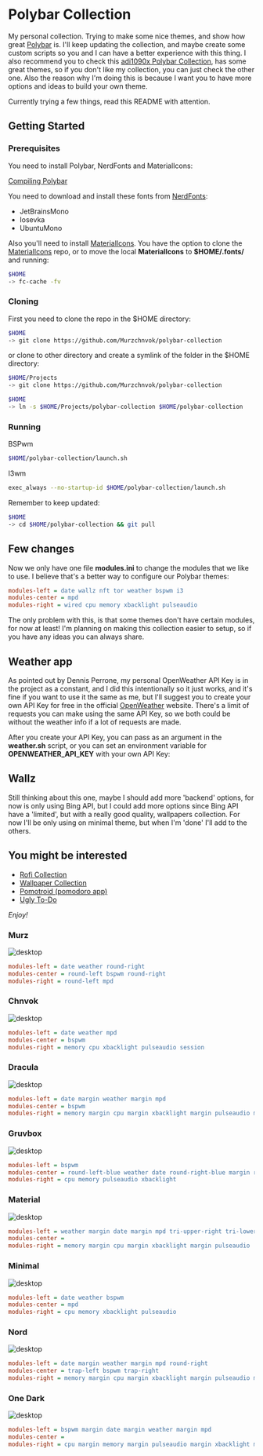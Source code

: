 # Polybar Collection

My personal collection. Trying to make some nice themes, and show how great [Polybar](https://github.com/polybar/polybar) is. I'll keep updating the collection, and maybe create some custom scripts so you and I can have a better experience with this thing. I also recommend you to check this [adi1090x Polybar Collection](https://github.com/adi1090x/polybar-themes), has some great themes, so if you don't like my collection, you can just check the other one. Also the reason why I'm doing this is because I want you to have more options and ideas to build your own theme.

Currently trying a few things, read this README with attention.

## Getting Started

### Prerequisites

You need to install Polybar, NerdFonts and MaterialIcons:

[Compiling Polybar](https://github.com/polybar/polybar/wiki/Compiling)

You need to download and install these fonts from [NerdFonts](https://www.nerdfonts.com/font-downloads):

- JetBrainsMono
- Iosevka
- UbuntuMono

Also you'll need to install [MaterialIcons](https://github.com/google/material-design-icons).
You have the option to clone the [MaterialIcons](https://github.com/google/material-design-icons) repo, or to move the local **MaterialIcons** to **$HOME/.fonts/** and running:

```bash
$HOME
-> fc-cache -fv
```

### Cloning

First you need to clone the repo in the \$HOME directory:

```bash
$HOME
-> git clone https://github.com/Murzchnvok/polybar-collection
```

or clone to other directory and create a symlink of the folder in the \$HOME directory:

```bash
$HOME/Projects
-> git clone https://github.com/Murzchnvok/polybar-collection

$HOME
-> ln -s $HOME/Projects/polybar-collection $HOME/polybar-collection
```

### Running

BSPwm

```bash
$HOME/polybar-collection/launch.sh
```

I3wm

```bash
exec_always --no-startup-id $HOME/polybar-collection/launch.sh
```

Remember to keep updated:

```bash
$HOME
-> cd $HOME/polybar-collection && git pull
```

## Few changes

Now we only have one file **modules.ini** to change the modules that we like to use. I believe that's a better way to configure our Polybar themes:

```ini
modules-left = date wallz nft tor weather bspwm i3
modules-center = mpd
modules-right = wired cpu memory xbacklight pulseaudio
```

The only problem with this, is that some themes don't have certain modules, for now at least! I'm planning on making this collection easier to setup, so if you have any ideas you can always share.

## Weather app

As pointed out by Dennis Perrone, my personal OpenWeather API Key is in the project as a constant, and I did this intentionally so it just works, and it's fine if you want to use it the same as me, but I'll suggest you to create your own API Key for free in the official [OpenWeather](https://openweathermap.org/api) website. There's a limit of requests you can make using the same API Key, so we both could be without the weather info if a lot of requests are made.

After you create your API Key, you can pass as an argument in the **weather.sh** script, or you can set an environment variable for **OPENWEATHER_API_KEY** with your own API Key:

## Wallz

Still thinking about this one, maybe I should add more 'backend' options, for now is only using Bing API, but I could add more options since Bing API have a 'limited', but with a really good quality, wallpapers collection. For now I'll be only using on minimal theme, but when I'm 'done' I'll add to the others.

## You might be interested

- [Rofi Collection](https://github.com/Murzchnvok/rofi-collection)
- [Wallpaper Collection](https://drive.google.com/drive/folders/1o1qjRgkJtnF_8uGB1z6MRsQUjWinHUsw?usp=sharing)
- [Pomotroid (pomodoro app)](https://github.com/Splode/pomotroid)
- [Ugly To-Do](https://github.com/Murzchnvok/ugly-todo)

_Enjoy!_

### Murz

![desktop](screenshots/murz/desktop.png)

```ini
modules-left = date weather round-right
modules-center = round-left bspwm round-right
modules-right = round-left mpd
```

### Chnvok

![desktop](screenshots/chnvok/desktop.png)

```ini
modules-left = date weather mpd
modules-center = bspwm
modules-right = memory cpu xbacklight pulseaudio session
```

### Dracula

![desktop](screenshots/dracula/desktop.png)

```ini
modules-left = date margin weather margin mpd
modules-center = bspwm
modules-right = memory margin cpu margin xbacklight margin pulseaudio margin battery margin session
```

### Gruvbox

![desktop](screenshots/gruvbox/desktop.png)

```ini
modules-left = bspwm
modules-center = round-left-blue weather date round-right-blue margin round-left mpd round-right
modules-right = cpu memory pulseaudio xbacklight
```

### Material

![desktop](screenshots/material/desktop.png)

```ini
modules-left = weather margin date margin mpd tri-upper-right tri-lower-left bspwm tri-upper-right
modules-center = 
modules-right = memory margin cpu margin xbacklight margin pulseaudio
```

### Minimal

![desktop](screenshots/minimal/desktop.png)

```ini
modules-left = date weather bspwm
modules-center = mpd
modules-right = cpu memory xbacklight pulseaudio
```

### Nord

![desktop](screenshots/nord/desktop.png)

```ini
modules-left = date margin weather margin mpd round-right
modules-center = trap-left bspwm trap-right
modules-right = memory margin cpu margin xbacklight margin pulseaudio margin wallz margin session
```

### One Dark

![desktop](screenshots/onedark/desktop.png)

```ini
modules-left = bspwm margin date margin weather margin mpd
modules-center =
modules-right = cpu margin memory margin pulseaudio margin xbacklight margin wallz margin session
```
